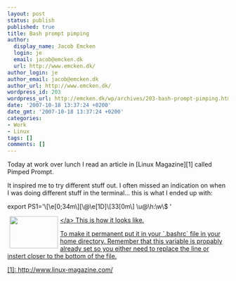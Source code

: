 ```yaml
---
layout: post
status: publish
published: true
title: Bash prompt pimping
author:
  display_name: Jacob Emcken
  login: je
  email: jacob@emcken.dk
  url: http://www.emcken.dk/
author_login: je
author_email: jacob@emcken.dk
author_url: http://www.emcken.dk/
wordpress_id: 203
wordpress_url: http://emcken.dk/wp/archives/203-bash-prompt-pimping.html
date: '2007-10-18 13:37:24 +0200'
date_gmt: '2007-10-18 13:37:24 +0200'
categories:
- Work
- Linux
tags: []
comments: []
---
```

<p>Today at work over lunch I read an article in [Linux Magazine][1] called Pimped Prompt.</p>
<p>It inspired me to try different stuff out. I often missed an indication on when I was doing different stuff in the terminal... this is what I ended up with:</p>
<p>    export PS1='\[\e[0;34m\][\@\e[1D]\[33[0m\] \u@\h:\w\$ '</p>
<p><a class='serendipity_image_link' href='&#47;weblog&#47;uploads&#47;prompt.png'><!-- s9ymdb:43 --><img width='110' height='73' style="float: left;border: 0px;padding-left: 5px;padding-right: 5px" src="&#47;weblog&#47;uploads&#47;prompt.thumb.png" alt="" &#47;><&#47;a> This is how it looks like.</p>
<p>To make it permanent put it in your `.bashrc` file in your home directory. Remember that this variable is propably already set so you either need to replace the line or instert closer to the bottom of the file.</p>
<p>[1]: http:&#47;&#47;www.linux-magazine.com&#47;</p>
